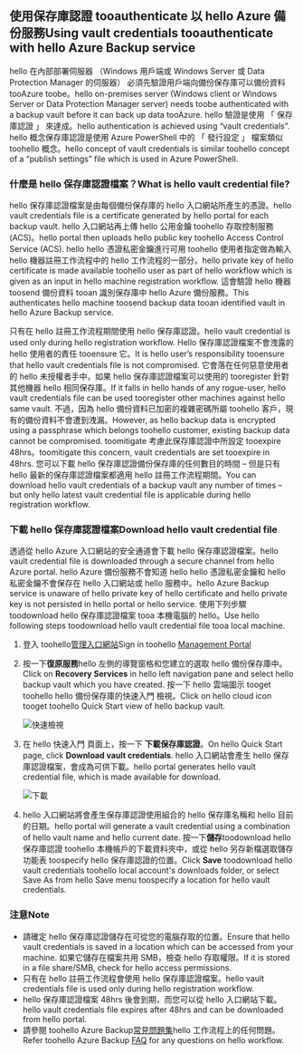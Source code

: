 ## <a name="using-vault-credentials-tooauthenticate-with-hello-azure-backup-service"></a><span data-ttu-id="28688-101">使用保存庫認證 tooauthenticate 以 hello Azure 備份服務</span><span class="sxs-lookup"><span data-stu-id="28688-101">Using vault credentials tooauthenticate with hello Azure Backup service</span></span>
<span data-ttu-id="28688-102">hello 在內部部署伺服器 （Windows 用戶端或 Windows Server 或 Data Protection Manager 的伺服器） 必須先驗證用戶端向備份保存庫可以備份資料 tooAzure toobe。</span><span class="sxs-lookup"><span data-stu-id="28688-102">hello on-premises server (Windows client or Windows Server or Data Protection Manager server) needs toobe authenticated with a backup vault before it can back up data tooAzure.</span></span> <span data-ttu-id="28688-103">hello 驗證是使用 「 保存庫認證 」 來達成。</span><span class="sxs-lookup"><span data-stu-id="28688-103">hello authentication is achieved using “vault credentials”.</span></span> <span data-ttu-id="28688-104">hello 概念保存庫認證是使用 Azure PowerShell 中的 「 發行設定 」 檔案類似 toohello 概念。</span><span class="sxs-lookup"><span data-stu-id="28688-104">hello concept of vault credentials is similar toohello concept of a “publish settings” file which is used in Azure PowerShell.</span></span>

### <a name="what-is-hello-vault-credential-file"></a><span data-ttu-id="28688-105">什麼是 hello 保存庫認證檔案？</span><span class="sxs-lookup"><span data-stu-id="28688-105">What is hello vault credential file?</span></span>
<span data-ttu-id="28688-106">hello 保存庫認證檔案是由每個備份保存庫的 hello 入口網站所產生的憑證。</span><span class="sxs-lookup"><span data-stu-id="28688-106">hello vault credentials file is a certificate generated by hello portal for each backup vault.</span></span> <span data-ttu-id="28688-107">hello 入口網站再上傳 hello 公用金鑰 toohello 存取控制服務 (ACS)。</span><span class="sxs-lookup"><span data-stu-id="28688-107">hello portal then uploads hello public key toohello Access Control Service (ACS).</span></span> <span data-ttu-id="28688-108">hello hello 憑證私密金鑰進行可用 toohello 使用者指定做為輸入 hello 機器註冊工作流程中的 hello 工作流程的一部分。</span><span class="sxs-lookup"><span data-stu-id="28688-108">hello private key of hello certificate is made available toohello user as part of hello workflow which is given as an input in hello machine registration workflow.</span></span> <span data-ttu-id="28688-109">這會驗證 hello 機器 toosend 備份資料 tooan 識別保存庫中 hello Azure 備份服務。</span><span class="sxs-lookup"><span data-stu-id="28688-109">This authenticates hello machine toosend backup data tooan identified vault in hello Azure Backup service.</span></span>

<span data-ttu-id="28688-110">只有在 hello 註冊工作流程期間使用 hello 保存庫認證。</span><span class="sxs-lookup"><span data-stu-id="28688-110">hello vault credential is used only during hello registration workflow.</span></span> <span data-ttu-id="28688-111">Hello 保存庫認證檔案不會洩露的 hello 使用者的責任 tooensure 它。</span><span class="sxs-lookup"><span data-stu-id="28688-111">It is hello user’s responsibility tooensure that hello vault credentials file is not compromised.</span></span> <span data-ttu-id="28688-112">它會落在任何惡意使用者的 hello 未授權者手中，如果 hello 保存庫認證檔案可以使用的 tooregister 針對其他機器 hello 相同保存庫。</span><span class="sxs-lookup"><span data-stu-id="28688-112">If it falls in hello hands of any rogue-user, hello vault credentials file can be used tooregister other machines against hello same vault.</span></span> <span data-ttu-id="28688-113">不過，因為 hello 備份資料已加密的複雜密碼所屬 toohello 客戶，現有的備份資料不會遭到洩漏。</span><span class="sxs-lookup"><span data-stu-id="28688-113">However, as hello backup data is encrypted using a passphrase which belongs toohello customer, existing backup data cannot be compromised.</span></span> <span data-ttu-id="28688-114">toomitigate 考慮此保存庫認證中所設定 tooexpire 48hrs。</span><span class="sxs-lookup"><span data-stu-id="28688-114">toomitigate this concern, vault credentials are set tooexpire in 48hrs.</span></span> <span data-ttu-id="28688-115">您可以下載 hello 保存庫認證備份保存庫的任何數目的時間 – 但是只有 hello 最新的保存庫認證檔案都適用 hello 註冊工作流程期間。</span><span class="sxs-lookup"><span data-stu-id="28688-115">You can download hello vault credentials of a backup vault any number of times – but only hello latest vault credential file is applicable during hello registration workflow.</span></span>

### <a name="download-hello-vault-credential-file"></a><span data-ttu-id="28688-116">下載 hello 保存庫認證檔案</span><span class="sxs-lookup"><span data-stu-id="28688-116">Download hello vault credential file</span></span>
<span data-ttu-id="28688-117">透過從 hello Azure 入口網站的安全通道會下載 hello 保存庫認證檔案。</span><span class="sxs-lookup"><span data-stu-id="28688-117">hello vault credential file is downloaded through a secure channel from hello Azure portal.</span></span> <span data-ttu-id="28688-118">hello Azure 備份服務不會知道 hello hello 憑證私密金鑰和 hello 私密金鑰不會保存在 hello 入口網站或 hello 服務中。</span><span class="sxs-lookup"><span data-stu-id="28688-118">hello Azure Backup service is unaware of hello private key of hello certificate and hello private key is not persisted in hello portal or hello service.</span></span> <span data-ttu-id="28688-119">使用下列步驟 toodownload hello 保存庫認證檔案 tooa 本機電腦的 hello。</span><span class="sxs-lookup"><span data-stu-id="28688-119">Use hello following steps toodownload hello vault credential file tooa local machine.</span></span>

1. <span data-ttu-id="28688-120">登入 toohello[管理入口網站](https://manage.windowsazure.com/)</span><span class="sxs-lookup"><span data-stu-id="28688-120">Sign in toohello [Management Portal](https://manage.windowsazure.com/)</span></span>
2. <span data-ttu-id="28688-121">按一下**復原服務**hello 左側的導覽窗格和您建立的選取 hello 備份保存庫中。</span><span class="sxs-lookup"><span data-stu-id="28688-121">Click on **Recovery Services** in hello left navigation pane and select hello backup vault which you have created.</span></span> <span data-ttu-id="28688-122">按一下 hello 雲端圖示 tooget toohello hello 備份保存庫的快速入門 檢視。</span><span class="sxs-lookup"><span data-stu-id="28688-122">Click on hello cloud icon tooget toohello Quick Start view of hello backup vault.</span></span>
   
   ![快速檢視](./media/backup-download-credentials/quickview.png)
3. <span data-ttu-id="28688-124">在 hello 快速入門 頁面上，按一下 **下載保存庫認證**。</span><span class="sxs-lookup"><span data-stu-id="28688-124">On hello Quick Start page, click **Download vault credentials**.</span></span> <span data-ttu-id="28688-125">hello 入口網站會產生 hello 保存庫認證檔案，會成為可供下載。</span><span class="sxs-lookup"><span data-stu-id="28688-125">hello  portal generates hello vault credential file, which is made available for download.</span></span>
   
   ![下載](./media/backup-download-credentials/downloadvc.png)
4. <span data-ttu-id="28688-127">hello 入口網站將會產生保存庫認證使用組合的 hello 保存庫名稱和 hello 目前的日期。</span><span class="sxs-lookup"><span data-stu-id="28688-127">hello portal will generate a vault credential using a combination of hello vault name and hello current date.</span></span> <span data-ttu-id="28688-128">按一下**儲存**toodownload hello 保存庫認證 toohello 本機帳戶的下載資料夾中，或從 hello 另存新檔選取儲存功能表 toospecify hello 保存庫認證的位置。</span><span class="sxs-lookup"><span data-stu-id="28688-128">Click **Save** toodownload hello vault credentials toohello local account's downloads folder, or select Save As from hello Save menu toospecify a location for hello vault credentials.</span></span>

### <a name="note"></a><span data-ttu-id="28688-129">注意</span><span class="sxs-lookup"><span data-stu-id="28688-129">Note</span></span>
* <span data-ttu-id="28688-130">請確定 hello 保存庫認證儲存在可從您的電腦存取的位置。</span><span class="sxs-lookup"><span data-stu-id="28688-130">Ensure that hello vault credentials is saved in a location which can be accessed from your machine.</span></span> <span data-ttu-id="28688-131">如果它儲存在檔案共用 SMB，檢查 hello 存取權限。</span><span class="sxs-lookup"><span data-stu-id="28688-131">If it is stored in a file share/SMB, check for hello access permissions.</span></span>
* <span data-ttu-id="28688-132">只有在 hello 註冊工作流程會使用 hello 保存庫認證檔案。</span><span class="sxs-lookup"><span data-stu-id="28688-132">hello vault credentials file is used only during hello registration workflow.</span></span>
* <span data-ttu-id="28688-133">hello 保存庫認證檔案 48hrs 後會到期，而您可以從 hello 入口網站下載。</span><span class="sxs-lookup"><span data-stu-id="28688-133">hello vault credentials file expires after 48hrs and can be downloaded from hello portal.</span></span>
* <span data-ttu-id="28688-134">請參閱 toohello Azure Backup[常見問題集](../articles/backup/backup-azure-backup-faq.md)hello 工作流程上的任何問題。</span><span class="sxs-lookup"><span data-stu-id="28688-134">Refer toohello Azure Backup [FAQ](../articles/backup/backup-azure-backup-faq.md) for any questions on hello workflow.</span></span>

